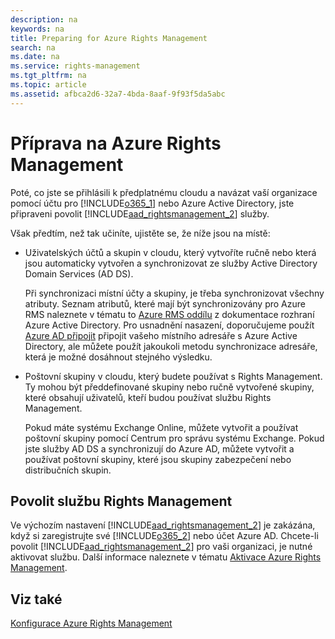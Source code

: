 ```yaml
---
description: na
keywords: na
title: Preparing for Azure Rights Management
search: na
ms.date: na
ms.service: rights-management
ms.tgt_pltfrm: na
ms.topic: article
ms.assetid: afbca2d6-32a7-4bda-8aaf-9f93f5da5abc
---
```

# Př&#237;prava na Azure Rights Management
Poté, co jste se přihlásili k předplatnému cloudu a navázat vaší organizace pomocí účtu pro [!INCLUDE[o365_1](../Token/o365_1_md.md)] nebo Azure Active Directory, jste připraveni povolit [!INCLUDE[aad_rightsmanagement_2](../Token/aad_rightsmanagement_2_md.md)] služby.

Však předtím, než tak učiníte, ujistěte se, že níže jsou na místě:

-   Uživatelských účtů a skupin v cloudu, který vytvoříte ručně nebo která jsou automaticky vytvořen a synchronizovat ze služby Active Directory Domain Services (AD DS).

    Při synchronizaci místní účty a skupiny, je třeba synchronizovat všechny atributy. Seznam atributů, které mají být synchronizovány pro Azure RMS naleznete v tématu to [Azure RMS oddílu](https://azure.microsoft.com/documentation/articles/active-directory-aadconnectsync-attributes-synchronized/) z dokumentace rozhraní Azure Active Directory. Pro usnadnění nasazení, doporučujeme použít [Azure AD připojit](http://azure.microsoft.com/documentation/articles/active-directory-aadconnect/) připojit vašeho místního adresáře s Azure Active Directory, ale můžete použít jakoukoli metodu synchronizace adresáře, která je možné dosáhnout stejného výsledku.

-   Poštovní skupiny v cloudu, který budete používat s Rights Management. Ty mohou být předdefinované skupiny nebo ručně vytvořené skupiny, které obsahují uživatelů, kteří budou používat službu Rights Management.

    Pokud máte systému Exchange Online, můžete vytvořit a používat poštovní skupiny pomocí Centrum pro správu systému Exchange. Pokud jste služby AD DS a synchronizují do Azure AD, můžete vytvořit a používat poštovní skupiny, které jsou skupiny zabezpečení nebo distribučních skupin.

## Povolit službu Rights Management
Ve výchozím nastavení [!INCLUDE[aad_rightsmanagement_2](../Token/aad_rightsmanagement_2_md.md)] je zakázána, když si zaregistrujte své [!INCLUDE[o365_2](../Token/o365_2_md.md)] nebo účet Azure AD. Chcete-li povolit [!INCLUDE[aad_rightsmanagement_2](../Token/aad_rightsmanagement_2_md.md)] pro vaši organizaci, je nutné aktivovat službu. Další informace naleznete v tématu [Aktivace Azure Rights Management](../Topic/Activating_Azure_Rights_Management.md).

## Viz také
[Konfigurace Azure Rights Management](../Topic/Configuring_Azure_Rights_Management.md)


